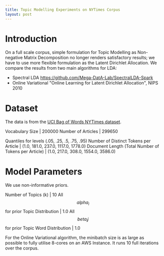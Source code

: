 ```yaml
---
title: Topic Modelling Experiments on NYTimes Corpus 
layout: post
---
```


<script src="https://cdnjs.cloudflare.com/ajax/libs/mathjax/2.7.0/MathJax.js?config=TeX-AMS-MML_HTMLorMML"></script>

# Introduction
On a full scale corpus, simple formulation for Topic Modelling as Non-negative Matrix Decomposition no longer renders satisfactory results; we have to use more flexible formulation as the Latent Dirichlet Allocation. We compare the results from two main algorithms for LDA:
* Spectral LDA <https://github.com/Mega-DatA-Lab/SpectralLDA-Spark>
* Online Variational "Online Learning for Latent Dirichlet Allocation", NIPS 2010

# Dataset
The data is from the [UCI Bag of Words NYTimes dataset](https://archive.ics.uci.edu/ml/datasets/bag+of+words).

Vocabulary Size    |  200000
Number of Articles |  299650

Quantiles for levels (.05, .25, .5, .75, .95)
Number of Distinct Tokens per Article  |  (1.0, 181.0, 237.0, 1117.0, 1778.0)
Document Length (Total Number of Tokens per Article) | (1.0, 217.0, 308.0, 1554.0, 3586.0)

# Model Parameters
We use non-informative priors.

Number of Topics (k)  | 10
All $$alpha_i$$ for prior Topic Distribution      | 1.0
All $$beta_ij$$ for prior Topic Word Distribution | 1.0

For the Online Variational algorithm, the minibatch size is as large as possible to fully utilise 8-cores on an AWS Instance. It runs 10 full iterations over the corpus.



